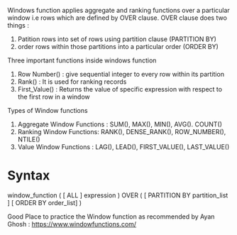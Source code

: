 Windows function applies aggregate and ranking functions over a particular window i.e rows which are defined by OVER clause. OVER clause does two things : 

1. Patition rows into set of rows using partition clause (PARTITION BY)
2. order rows within those partitions into a particular order (ORDER BY)

Three important functions inside windows function

1. Row Number() : give sequential integer to every row within its partition
2. Rank() : It is used for ranking records
3. First_Value() : Returns the value of specific expression with respect to the first row in a window


Types of Window functions
1. Aggregate Window Functions : SUM(), MAX(), MIN(), AVG(). COUNT()
2. Ranking Window Functions: RANK(), DENSE_RANK(), ROW_NUMBER(), NTILE()
3. Value Window Functions : LAG(), LEAD(), FIRST_VALUE(), LAST_VALUE()


# Syntax

window_function ( [ ALL ] expression ) 
OVER ( [ PARTITION BY partition_list ] [ ORDER BY order_list] )


Good Place to practice the Window function as recommended by Ayan Ghosh : https://www.windowfunctions.com/

